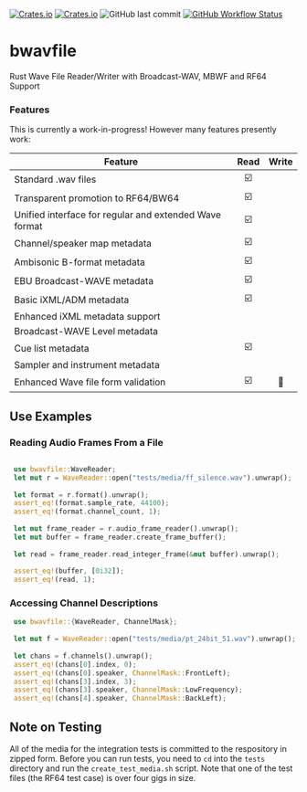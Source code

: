 [![Crates.io](https://img.shields.io/crates/l/bwavfile)](LICENSE)
[![Crates.io](https://img.shields.io/crates/v/bwavfile)](https://crates.io/crates/bwavfile/)
![GitHub last commit](https://img.shields.io/github/last-commit/iluvcapra/bwavfile)
[![GitHub Workflow Status](https://img.shields.io/github/workflow/status/iluvcapra/bwavfile/Rust)](https://github.com/iluvcapra/bwavfile/actions?query=workflow%3ARust)

# bwavfile
Rust Wave File Reader/Writer with Broadcast-WAV, MBWF and RF64 Support

### Features

This is currently a work-in-progress! However many features presently work:

| Feature                               | Read  | Write |
|---------------------------------------|:-----:|:-----:|
| Standard .wav files                   | ☑️   |    |
| Transparent promotion to RF64/BW64    | ☑️   |    |
| Unified interface for regular and extended Wave format | ☑️  |  |
| Channel/speaker map metadata          | ☑️    |    |
| Ambisonic B-format metadata           | ☑️    |   |
| EBU Broadcast-WAVE metadata           | ☑️   |    |
| Basic iXML/ADM metadata               | ☑️    |    |
| Enhanced iXML metadata support        |        |    |
| Broadcast-WAVE Level metadata         |    |    |
| Cue list metadata                     | ☑️   |    |
| Sampler and instrument metadata       |    |    |
| Enhanced Wave file form validation    | ☑️   | 🚫   |


## Use Examples

### Reading Audio Frames From a File

```rust

 use bwavfile::WaveReader;
 let mut r = WaveReader::open("tests/media/ff_silence.wav").unwrap();
 
 let format = r.format().unwrap();
 assert_eq!(format.sample_rate, 44100);
 assert_eq!(format.channel_count, 1);
 
 let mut frame_reader = r.audio_frame_reader().unwrap();
 let mut buffer = frame_reader.create_frame_buffer();
 
 let read = frame_reader.read_integer_frame(&mut buffer).unwrap();
 
 assert_eq!(buffer, [0i32]);
 assert_eq!(read, 1);
```

### Accessing Channel Descriptions

```rust
 use bwavfile::{WaveReader, ChannelMask};
 
 let mut f = WaveReader::open("tests/media/pt_24bit_51.wav").unwrap();
    
 let chans = f.channels().unwrap();
 assert_eq!(chans[0].index, 0);
 assert_eq!(chans[0].speaker, ChannelMask::FrontLeft);
 assert_eq!(chans[3].index, 3);
 assert_eq!(chans[3].speaker, ChannelMask::LowFrequency);
 assert_eq!(chans[4].speaker, ChannelMask::BackLeft);
```

## Note on Testing

All of the media for the integration tests is committed to the respository
in zipped form. Before you can run tests, you need to `cd` into the `tests` 
directory and run the `create_test_media.sh` script. Note that one of the 
test files (the RF64 test case) is over four gigs in size.
